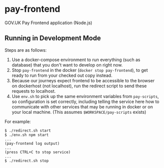 # pay-frontend
GOV.UK Pay Frontend application (Node.js)

## Running in Development Mode

Steps are as follows:

1. Use a docker-compose environment to run everything (such as database) that you don't want to develop on right now.
2. Stop `pay-frontend` in the docker (`docker stop pay-frontend`), to get ready to run from your checked out copy instead.
3. Because our journeys expect frontend to be accessible to the browser on dockerhost (not localhost), run the redirect script to send these requests to localhost.
4. Use `env.sh` to pick up the same environment variables from `pay-scripts`, so configuration is set correctly, including telling the service here how to communicate with other services that may be running in docker or on your local machine. (This assumes `$WORKSPACE/pay-scripts` exists)

For example:

```
$ ./redirect.sh start
$ ./env.sh npm start
...
(pay-frontend log output)
...
(press CTRL+C to stop service)
...
$ ./redirect.sh stop
```
